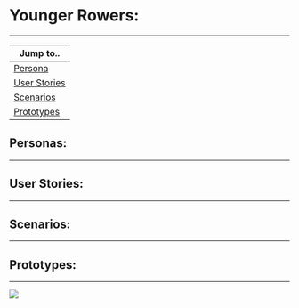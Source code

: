 # Younger Rowers:
----------------------------------

|Jump to..|
|---------|
|[Persona](#personas)|
|[User Stories](#user-stories)|
|[Scenarios](#scenarios)|
|[Prototypes](#prototypes)|

## Personas:
----------------------------------

## User Stories:
----------------------------------

## Scenarios:
----------------------------------

## Prototypes:
----------------------------------
<img src="../imgs/Prototypes/Younger_Rower-Prototype.png">
